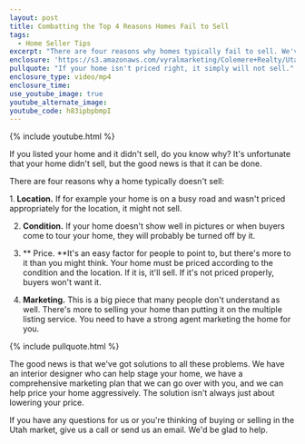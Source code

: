 ```yaml
---
layout: post
title: Combatting the Top 4 Reasons Homes Fail to Sell
tags:
  - Home Seller Tips
excerpt: "There are four reasons why homes typically fail to sell. We've got a list of the top four reasons homes fail to sell, as well as solutions for all of them."
enclosure: 'https://s3.amazonaws.com/vyralmarketing/Colemere+Realty/Utah+Real+Estate+Reasons+your+home+won%27t+sell.mp4'
pullquote: "If your home isn't priced right, it simply will not sell."
enclosure_type: video/mp4
enclosure_time:
use_youtube_image: true
youtube_alternate_image:
youtube_code: h83ipbpbmpI
---
```



{% include youtube.html %}

If you listed your home and it didn't sell, do you know why? It's unfortunate that your home didn't sell, but the good news is that it can be done.

There are four reasons why a home typically doesn't sell:

1.**&nbsp;Location.** If for example your home is on a busy road and wasn't priced appropriately for the location, it might not sell.

2. **Condition.** If your home doesn't show well in pictures or when buyers come to tour your home, they will probably be turned off by it.

3. ** Price.&nbsp;**It's an easy factor for people to point to, but there's more to it than you might think. Your home must be priced according to the condition and the location. If it is, it'll sell. If it's not priced properly, buyers won't want it.

4. **Marketing.**&nbsp;This is a big piece that many people don't understand as well. There's more to selling your home than putting it on the multiple listing service. You need to have a strong agent marketing the home for you.&nbsp;

{% include pullquote.html %}

The good news is that we've got solutions to all these problems. We have an interior designer who can help stage your home, we have a comprehensive marketing plan that we can go over with you, and we can help price your home aggressively. The solution isn't always just about lowering your price.

If you have any questions for us or you're thinking of buying or selling in the Utah market, give us a call or send us an email. We'd be glad to help.
